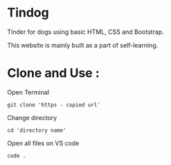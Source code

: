 # Tindog
Tinder for dogs using basic HTML, CSS and Bootstrap.

This website is mainly built as a part of self-learning.

# Clone and Use :

  Open Terminal 
  
    git clone 'https - copied url'

  Change directory  

    cd 'directory name'

  Open all files on VS code  

    code .
    
